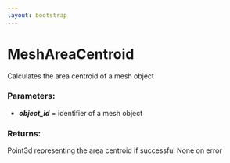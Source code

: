 ```yaml
---
layout: bootstrap
---
```


# MeshAreaCentroid

Calculates the area centroid of a mesh object
          

### Parameters:

- ***object_id*** = identifier of a mesh object
        

### Returns:


Point3d representing the area centroid if successful
None on error  
        


